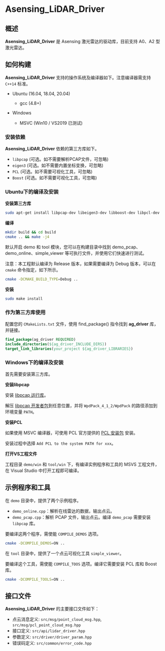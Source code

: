# Asensing_LiDAR_Driver


## 概述

**Asensing_LiDAR_Driver** 是 Asensing 激光雷达的驱动库，目前支持 A0、A2 型激光雷达。


## 如何构建

**Asensing_LiDAR_Driver** 支持的操作系统及编译器如下。注意编译器需支持 `C++14` 标准。

- Ubuntu (16.04, 18.04, 20.04)
  - gcc (4.8+)

- Windows
  - MSVC  (Win10 / VS2019 已测试)

### 安装依赖

**Asensing_LiDAR_Driver** 依赖的第三方库如下。

- `libpcap` (可选。如不需要解析PCAP文件，可忽略)
- `eigen3` (可选。如不需要内置坐标变换，可忽略)
- `PCL` (可选。如不需要可视化工具，可忽略)
- `Boost` (可选。如不需要可视化工具，可忽略)


### Ubuntu下的编译及安装

**安装第三方库**

```bash
sudo apt-get install libpcap-dev libeigen3-dev libboost-dev libpcl-dev
```

**编译**

```bash
mkdir build && cd build
cmake .. && make -j4
```

默认开启 demo 和 tool 模块，您可以在构建目录中找到 demo_pcap、demo_online、simple_viewer 等可执行文件，并使用它们快速进行测试。

注意：本工程默认编译为 Release 版本，如果需要编译为 Debug 版本，可以在 `cmake` 命令指定，如下所示。

```bash
cmake -DCMAKE_BUILD_TYPE=Debug ..
```

**安装**

```bash
sudo make install
```

### 作为第三方库使用

配置您的 `CMakeLists.txt` 文件，使用 find_package() 指令找到 **ag_driver** 库，并链接。

```cmake
find_package(ag_driver REQUIRED)
include_directories(${ag_driver_INCLUDE_DIRS})
target_link_libraries(your_project ${ag_driver_LIBRARIES})
```

### Windows下的编译及安装

首先需要安装第三方库。

**安装libpcap**

安装 [libpcap 运行库](https://www.winpcap.org/install/bin/WinPcap_4_1_3.exe)。

解压 [libpcap 开发者包](https://www.winpcap.org/install/bin/WpdPack_4_1_2.zip)到任意位置，并将 `WpdPack_4_1_2/WpdPack` 的路径添加到环境变量 `PATH`。

**安装PCL**

如果使用 MSVC 编译器，可使用 PCL 官方提供的 [PCL 安装包](https://github.com/PointCloudLibrary/pcl/releases) 安装。

安装过程中选择 `Add PCL to the system PATH for xxx`。

**打开VS工程文件**

工程目录 `demo/win` 和 `tool/win` 下，有编译实例程序和工具的 MSVS 工程文件，在 Visual Studio 中打开工程即可编译。

## 示例程序和工具

在 `demo` 目录中，提供了两个示例程序。

- `demo_online.cpp`：解析在线雷达的数据，输出点云。
- `demo_pcap.cpp`：解析 PCAP 文件，输出点云。编译 `demo_pcap` 需要安装 `libpcap` 库。

要编译这两个程序，需使能 `COMPILE_DEMOS` 选项。

```bash
cmake -DCOMPILE_DEMOS=ON ..
```

在 `tool` 目录中，提供了一个点云可视化工具 `simple_viewer`。

要编译这个工具，需使能 `COMPILE_TOOS` 选项。编译它需要安装 PCL 库和 Boost 库。

```bash
cmake -DCOMPILE_TOOLS=ON ..
```

## 接口文件

**Asensing_LiDAR_Driver** 的主要接口文件如下：

- 点云消息定义: `src/msg/point_cloud_msg.hpp`, `src/msg/pcl_point_cloud_msg.hpp`
- 接口定义: `src/api/lidar_driver.hpp`
- 参数定义: `src/driver/driver_param.hpp`
- 错误码定义: `src/common/error_code.hpp`

